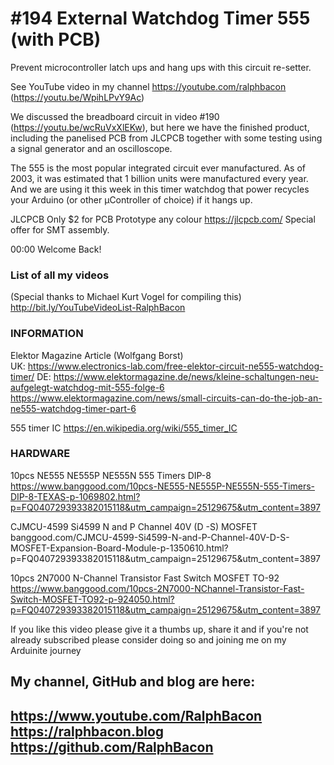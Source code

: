 # #194 External Watchdog Timer 555 (with PCB)
Prevent microcontroller latch ups and hang ups with this circuit re-setter.

See YouTube video in my channel https://youtube.com/ralphbacon (https://youtu.be/WpihLPvY9Ac)

We discussed the breadboard circuit in video #190 (https://youtu.be/wcRuVxXlEKw), but here we have the finished product, including the panelised PCB from JLCPCB together with some testing using a signal generator and an oscilloscope.

The 555 is the most popular integrated circuit ever manufactured. As of 2003, it was estimated that 1 billion units were manufactured every year. And we are using it this week in this timer watchdog that power recycles your Arduino (or other µController of choice) if it hangs up.

JLCPCB Only $2 for PCB Prototype any colour https://jlcpcb.com/
Special offer for SMT assembly.

00:00 Welcome Back!


### List of all my videos
(Special thanks to Michael Kurt Vogel for compiling this)  
http://bit.ly/YouTubeVideoList-RalphBacon

### INFORMATION

Elektor Magazine Article (Wolfgang Borst)  
UK: https://www.electronics-lab.com/free-elektor-circuit-ne555-watchdog-timer/
DE: https://www.elektormagazine.de/news/kleine-schaltungen-neu-aufgelegt-watchdog-mit-555-folge-6
https://www.elektormagazine.com/news/small-circuits-can-do-the-job-an-ne555-watchdog-timer-part-6

555 timer IC
https://en.wikipedia.org/wiki/555_timer_IC

### HARDWARE
10pcs NE555 NE555P NE555N 555 Timers DIP-8  
https://www.banggood.com/10pcs-NE555-NE555P-NE555N-555-Timers-DIP-8-TEXAS-p-1069802.html?p=FQ040729393382015118&utm_campaign=25129675&utm_content=3897

CJMCU-4599 Si4599 N and P Channel 40V (D -S) MOSFET  
banggood.com/CJMCU-4599-Si4599-N-and-P-Channel-40V-D-S-MOSFET-Expansion-Board-Module-p-1350610.html?p=FQ040729393382015118&utm_campaign=25129675&utm_content=3897

10pcs 2N7000 N-Channel Transistor Fast Switch MOSFET TO-92  
https://www.banggood.com/10pcs-2N7000-NChannel-Transistor-Fast-Switch-MOSFET-TO92-p-924050.html?p=FQ040729393382015118&utm_campaign=25129675&utm_content=3897

If you like this video please give it a thumbs up, share it and if you're not already subscribed please consider doing so and joining me on my Arduinite journey

My channel, GitHub and blog are here:  
------------------------------------------------------------------  
https://www.youtube.com/RalphBacon  
https://ralphbacon.blog  
https://github.com/RalphBacon  
------------------------------------------------------------------
